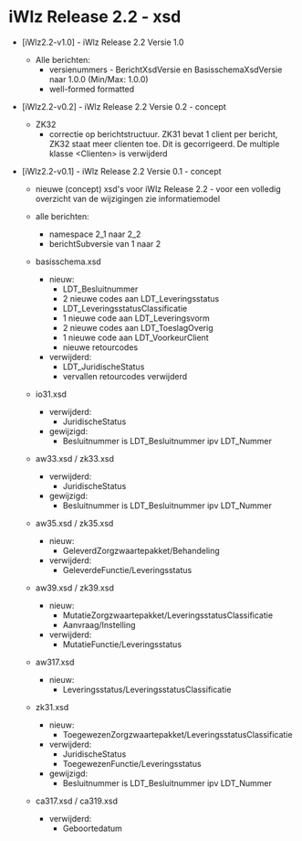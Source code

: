 # iWlz Release 2.2 - xsd

* [iWlz2.2-v1.0] - iWlz Release 2.2 Versie 1.0
  * Alle berichten:
    * versienummers - BerichtXsdVersie en BasisschemaXsdVersie naar 1.0.0 (Min/Max: 1.0.0)
    * well-formed formatted

* [iWlz2.2-v0.2] - iWlz Release 2.2 Versie 0.2 - concept
  * ZK32
    * correctie op berichtstructuur. ZK31 bevat 1 client per bericht, ZK32 staat meer clienten toe. Dit is gecorrigeerd. De multiple klasse \<Clienten> is verwijderd

* [iWlz2.2-v0.1] - iWlz Release 2.2 Versie 0.1 - concept
  * nieuwe (concept) xsd's voor iWlz Release 2.2 - voor een volledig overzicht van de wijzigingen zie informatiemodel

  * alle berichten:
    * namespace 2_1 naar 2_2
    * berichtSubversie van 1 naar 2

  * basisschema.xsd
    * nieuw:
      * LDT_Besluitnummer
      * 2 nieuwe codes aan LDT_Leveringsstatus
      * LDT_LeveringsstatusClassificatie
      * 1 nieuwe code aan LDT_Leveringsvorm
      * 2 nieuwe codes aan LDT_ToeslagOverig
      * 1 nieuwe code aan LDT_VoorkeurClient
      * nieuwe retourcodes
    * verwijderd:
      * LDT_JuridischeStatus
      * vervallen retourcodes verwijderd

  * io31.xsd
    * verwijderd:
      * JuridischeStatus
    * gewijzigd:
      * Besluitnummer is LDT_Besluitnummer ipv LDT_Nummer

  * aw33.xsd / zk33.xsd
    * verwijderd:
      * JuridischeStatus
    * gewijzigd:
      * Besluitnummer is LDT_Besluitnummer ipv LDT_Nummer

  * aw35.xsd / zk35.xsd
    * nieuw:
      * GeleverdZorgzwaartepakket/Behandeling
    * verwijderd:
      * GeleverdeFunctie/Leveringsstatus

  * aw39.xsd / zk39.xsd
    * nieuw:
      * MutatieZorgzwaartepakket/LeveringsstatusClassificatie
      * Aanvraag/Instelling
    * verwijderd:
      * MutatieFunctie/Leveringsstatus

  * aw317.xsd
    * nieuw:
      * Leveringsstatus/LeveringsstatusClassificatie

  * zk31.xsd
    * nieuw:
      * ToegewezenZorgzwaartepakket/LeveringsstatusClassificatie
    * verwijderd:
      * JuridischeStatus
      * ToegewezenFunctie/Leveringsstatus
    * gewijzigd:
      * Besluitnummer is LDT_Besluitnummer ipv LDT_Nummer

  * ca317.xsd / ca319.xsd
    * verwijderd:
      * Geboortedatum
